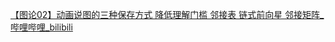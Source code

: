 [【图论02】动画说图的三种保存方式 降低理解门槛 邻接表 链式前向星 邻接矩阵_哔哩哔哩_bilibili](https://www.bilibili.com/video/BV1n94y1u7s2/?spm_id_from=333.337.search-card.all.click&vd_source=43a8f06a64dfd686c5ff5a965b7d6c2a)

```cpp
```

